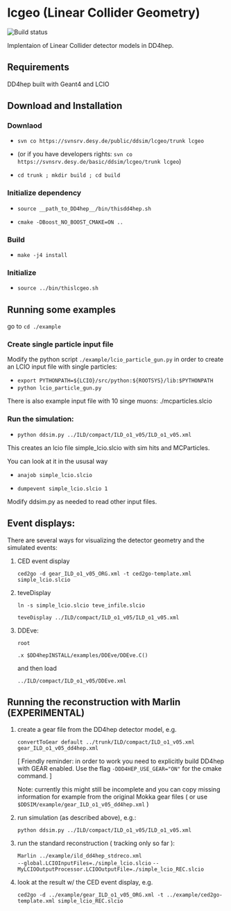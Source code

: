 # lcgeo (Linear Collider Geometry)
![Build status](https://gitlab.cern.ch/CLICdp/lcgeo/badges/master/build.svg)

Implentaion of Linear Collider detector models in DD4hep.

## Requirements
DD4hep built with Geant4 and LCIO
## Download and Installation
### Downlaod
  * `svn co https://svnsrv.desy.de/public/ddsim/lcgeo/trunk lcgeo`
  
  * (or if you have developers rights:   `svn co https://svnsrv.desy.de/basic/ddsim/lcgeo/trunk lcgeo`)
  
  * `cd trunk ; mkdir build ; cd build`
### Initialize dependency
  
  * `source __path_to_DD4hep__/bin/thisdd4hep.sh`
  
  * `cmake -DBoost_NO_BOOST_CMAKE=ON ..`
### Build
  * `make -j4 install`
### Initialize
  * `source ../bin/thislcgeo.sh`

## Running some examples
go to `cd ./example`

### Create single particle input file
Modify the python script `./example/lcio_particle_gun.py` in order to create
an LCIO input file with single particles:
  * `export PYTHONPATH=${LCIO}/src/python:${ROOTSYS}/lib:$PYTHONPATH`
  * `python lcio_particle_gun.py`

There is also example input file with 10 singe muons: ./mcparticles.slcio

### Run the simulation:
   * `python ddsim.py ../ILD/compact/ILD_o1_v05/ILD_o1_v05.xml`

This creates an lcio file simple_lcio.slcio with sim hits and MCParticles.

You can look at it in the ususal way

   * `anajob simple_lcio.slcio`

   * `dumpevent simple_lcio.slcio 1`

Modify ddsim.py as needed to read other input files.

## Event displays:

There are several ways for visualizing the detector geometry and the simulated events:

1) CED event display

   `ced2go -d gear_ILD_o1_v05_ORG.xml -t ced2go-template.xml simple_lcio.slcio`


2) teveDisplay

   `ln -s simple_lcio.slcio teve_infile.slcio`
   
   `teveDisplay ../ILD/compact/ILD_o1_v05/ILD_o1_v05.xml`


3) DDEve:

   `root`
   
   `.x $DD4hepINSTALL/examples/DDEve/DDEve.C()`
   
   and then load
  
   `../ILD/compact/ILD_o1_v05/DDEve.xml`

## Running the reconstruction with Marlin (EXPERIMENTAL)
 
 1) create a gear file from the DD4hep detector model, e.g.

    `convertToGear default ../trunk/ILD/compact/ILD_o1_v05.xml gear_ILD_o1_v05_dd4hep.xml`

    [ Friendly reminder: in order to work you need to explicitly build DD4hep with GEAR enabled. Use the flag `-DDD4HEP_USE_GEAR="ON"` for the cmake command. ]

    Note: currently this might still be incomplete and you can copy missing information for example from the original Mokka gear files ( or use `$DDSIM/example/gear_ILD_o1_v05_dd4hep.xml` )


 2) run simulation (as described above), e.g.:

    `python ddsim.py ../ILD/compact/ILD_o1_v05/ILD_o1_v05.xml`



 3) run the standard reconstruction ( tracking only so far ):

    `Marlin ../example/ild_dd4hep_stdreco.xml`  
    `--global.LCIOInputFiles=./simple_lcio.slcio`
    `--MyLCIOOutputProcessor.LCIOOutputFile=./simple_lcio_REC.slcio`

 4) look at the result w/ the CED event display, e.g.
 
    `ced2go -d ../example/gear_ILD_o1_v05_ORG.xml -t ../example/ced2go-template.xml simple_lcio_REC.slcio`
  
  

